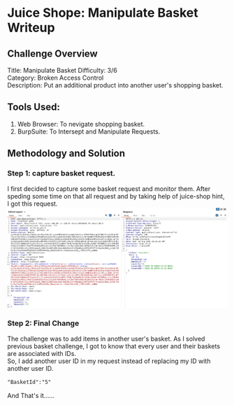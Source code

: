 # Juice Shope: Manipulate Basket  Writeup 

## Challenge Overview  
Title: Manipulate Basket
Difficulty: 3/6  
Category: Broken Access Control  
Description: Put an additional product into another user's shopping basket.  
## Tools Used:  
1. Web Browser: To nevigate shopping basket.  
2. BurpSuite: To Intersept and Manipulate Requests.

## Methodology and Solution

### Step 1: capture basket request. 
I first decided to capture some basket request and monitor them.  After speding some time on that all request and by taking help of juice-shop hint, I got this request.  
![My Images](../Images/bas.png)

### Step 2: Final Change  
The challenge was to add items in another user's basket. As I solved previous basket challenge, I got to know that every user and their baskets are associated with IDs.  
So, I add another user ID in my request instead of replacing my ID with another user ID.  
```html
"BasketId":"5"
```
And That's it......
